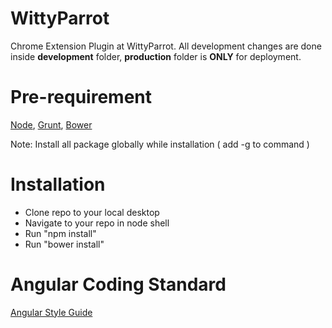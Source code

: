 WittyParrot
========

Chrome Extension Plugin at WittyParrot. All development changes are done inside **development** folder, **production** folder is **ONLY** for deployment.

Pre-requirement
===============
[Node](http://nodejs.org/download/), [Grunt](http://gruntjs.com/getting-started), [Bower](http://bower.io/#install-bower)

Note: Install all package globally while installation ( add -g to command )

Installation
============
- Clone repo to your local desktop
- Navigate to your repo in node shell
- Run "npm install"
- Run "bower install"

Angular Coding Standard
=======================
[Angular Style Guide](https://github.com/johnpapa/angularjs-styleguide)
